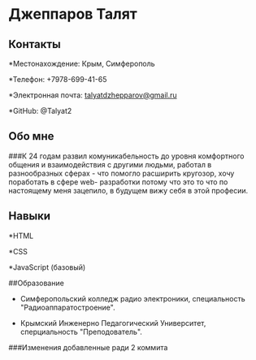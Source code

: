 # Джеппаров Талят
## Контакты
*Местонахождение: Крым, Симферополь

*Телефон: +7978-699-41-65

*Электронная почта: talyatdzhepparov@gmail.ru

*GitHub: @Talyat2

## Обо мне
###К 24 годам развил комуникабельность до уровня комфортного общения и взаимодействия с другими людьми, работал в разнообразных сферах - что помогло расширить кругозор,
хочу поработать в сфере web- разработки потому что это то что по настоящему меня зацепило, в будущем вижу себя в этой професии.

## Навыки
*HTML

*CSS

*JavaScript (базовый)

##Образование
* Симферопольский колледж радио электроники, специальность "Радиоаппаратостроение".

* Крымский Инженерно Педагогический Университет, сперциальность "Преподователь".

###Изменения добавленные ради 2 коммита
